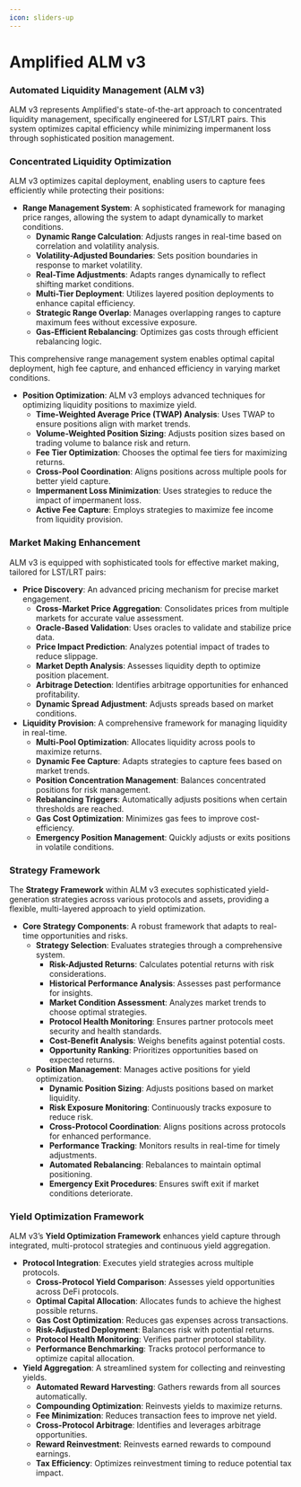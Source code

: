 ```yaml
---
icon: sliders-up
---
```


# Amplified ALM v3

### Automated Liquidity Management (ALM v3)

ALM v3 represents Amplified's state-of-the-art approach to concentrated liquidity management, specifically engineered for LST/LRT pairs. This system optimizes capital efficiency while minimizing impermanent loss through sophisticated position management.

### **Concentrated Liquidity Optimization**

ALM v3 optimizes capital deployment, enabling users to capture fees efficiently while protecting their positions:

* **Range Management System**: A sophisticated framework for managing price ranges, allowing the system to adapt dynamically to market conditions.
  * **Dynamic Range Calculation**: Adjusts ranges in real-time based on correlation and volatility analysis.
  * **Volatility-Adjusted Boundaries**: Sets position boundaries in response to market volatility.
  * **Real-Time Adjustments**: Adapts ranges dynamically to reflect shifting market conditions.
  * **Multi-Tier Deployment**: Utilizes layered position deployments to enhance capital efficiency.
  * **Strategic Range Overlap**: Manages overlapping ranges to capture maximum fees without excessive exposure.
  * **Gas-Efficient Rebalancing**: Optimizes gas costs through efficient rebalancing logic.

This comprehensive range management system enables optimal capital deployment, high fee capture, and enhanced efficiency in varying market conditions.

* **Position Optimization**: ALM v3 employs advanced techniques for optimizing liquidity positions to maximize yield.
  * **Time-Weighted Average Price (TWAP) Analysis**: Uses TWAP to ensure positions align with market trends.
  * **Volume-Weighted Position Sizing**: Adjusts position sizes based on trading volume to balance risk and return.
  * **Fee Tier Optimization**: Chooses the optimal fee tiers for maximizing returns.
  * **Cross-Pool Coordination**: Aligns positions across multiple pools for better yield capture.
  * **Impermanent Loss Minimization**: Uses strategies to reduce the impact of impermanent loss.
  * **Active Fee Capture**: Employs strategies to maximize fee income from liquidity provision.

### **Market Making Enhancement**

ALM v3 is equipped with sophisticated tools for effective market making, tailored for LST/LRT pairs:

* **Price Discovery**: An advanced pricing mechanism for precise market engagement.
  * **Cross-Market Price Aggregation**: Consolidates prices from multiple markets for accurate value assessment.
  * **Oracle-Based Validation**: Uses oracles to validate and stabilize price data.
  * **Price Impact Prediction**: Analyzes potential impact of trades to reduce slippage.
  * **Market Depth Analysis**: Assesses liquidity depth to optimize position placement.
  * **Arbitrage Detection**: Identifies arbitrage opportunities for enhanced profitability.
  * **Dynamic Spread Adjustment**: Adjusts spreads based on market conditions.
* **Liquidity Provision**: A comprehensive framework for managing liquidity in real-time.
  * **Multi-Pool Optimization**: Allocates liquidity across pools to maximize returns.
  * **Dynamic Fee Capture**: Adapts strategies to capture fees based on market trends.
  * **Position Concentration Management**: Balances concentrated positions for risk management.
  * **Rebalancing Triggers**: Automatically adjusts positions when certain thresholds are reached.
  * **Gas Cost Optimization**: Minimizes gas fees to improve cost-efficiency.
  * **Emergency Position Management**: Quickly adjusts or exits positions in volatile conditions.

### **Strategy Framework**

The **Strategy Framework** within ALM v3 executes sophisticated yield-generation strategies across various protocols and assets, providing a flexible, multi-layered approach to yield optimization.

* **Core Strategy Components**: A robust framework that adapts to real-time opportunities and risks.
  * **Strategy Selection**: Evaluates strategies through a comprehensive system.
    * **Risk-Adjusted Returns**: Calculates potential returns with risk considerations.
    * **Historical Performance Analysis**: Assesses past performance for insights.
    * **Market Condition Assessment**: Analyzes market trends to choose optimal strategies.
    * **Protocol Health Monitoring**: Ensures partner protocols meet security and health standards.
    * **Cost-Benefit Analysis**: Weighs benefits against potential costs.
    * **Opportunity Ranking**: Prioritizes opportunities based on expected returns.
  * **Position Management**: Manages active positions for yield optimization.
    * **Dynamic Position Sizing**: Adjusts positions based on market liquidity.
    * **Risk Exposure Monitoring**: Continuously tracks exposure to reduce risk.
    * **Cross-Protocol Coordination**: Aligns positions across protocols for enhanced performance.
    * **Performance Tracking**: Monitors results in real-time for timely adjustments.
    * **Automated Rebalancing**: Rebalances to maintain optimal positioning.
    * **Emergency Exit Procedures**: Ensures swift exit if market conditions deteriorate.

### **Yield Optimization Framework**

ALM v3’s **Yield Optimization Framework** enhances yield capture through integrated, multi-protocol strategies and continuous yield aggregation.

* **Protocol Integration**: Executes yield strategies across multiple protocols.
  * **Cross-Protocol Yield Comparison**: Assesses yield opportunities across DeFi protocols.
  * **Optimal Capital Allocation**: Allocates funds to achieve the highest possible returns.
  * **Gas Cost Optimization**: Reduces gas expenses across transactions.
  * **Risk-Adjusted Deployment**: Balances risk with potential returns.
  * **Protocol Health Monitoring**: Verifies partner protocol stability.
  * **Performance Benchmarking**: Tracks protocol performance to optimize capital allocation.
* **Yield Aggregation**: A streamlined system for collecting and reinvesting yields.
  * **Automated Reward Harvesting**: Gathers rewards from all sources automatically.
  * **Compounding Optimization**: Reinvests yields to maximize returns.
  * **Fee Minimization**: Reduces transaction fees to improve net yield.
  * **Cross-Protocol Arbitrage**: Identifies and leverages arbitrage opportunities.
  * **Reward Reinvestment**: Reinvests earned rewards to compound earnings.
  * **Tax Efficiency**: Optimizes reinvestment timing to reduce potential tax impact.

